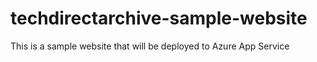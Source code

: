 # techdirectarchive-sample-website
This is a sample website that will be deployed to Azure App Service
